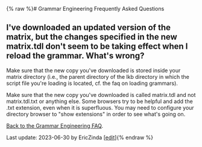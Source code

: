 {% raw %}# Grammar Engineering Frequently Asked Questions

## I've downloaded an updated version of the matrix, but the changes specified in the new matrix.tdl don't seem to be taking effect when I reload the grammar. What's wrong?

Make sure that the new copy you've downloaded is stored inside your
matrix directory (i.e., the parent directory of the lkb directory in
which the script file you're loading is located, cf. the faq on loading
grammars).

Make sure that the new copy you've downloaded is called matrix.tdl and
not matrix.tdl.txt or anything else. Some browsers try to be helpful and
add the .txt extension, even when it is superfluous. You may need to
configure your directory browser to "show extensions" in order to see
what's going on.

[Back to the Grammar Engineering FAQ](https://delph-in.github.io/docs/matrix/GrammarEngineeringFAQ).

Last update: 2023-06-30 by EricZinda [[edit](https://github.com/delph-in/docs/wiki/GeFaqTdlTxt/_edit)]{% endraw %}